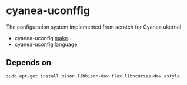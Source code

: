 # cyanea-uconffig
The configuration system implemented from scratch for Cyanea ukernel

- cyanea-uconfig [make](https://github.com/amrzar/cyanea-uconfig/blob/master/docs/makefile.md "make").
- cyanea-uconfig [language](https://github.com/amrzar/cyanea-uconfig/blob/master/docs/parser.md "language").

## Depends on

`sudo apt-get install bison libbison-dev flex libncurses-dev astyle`

